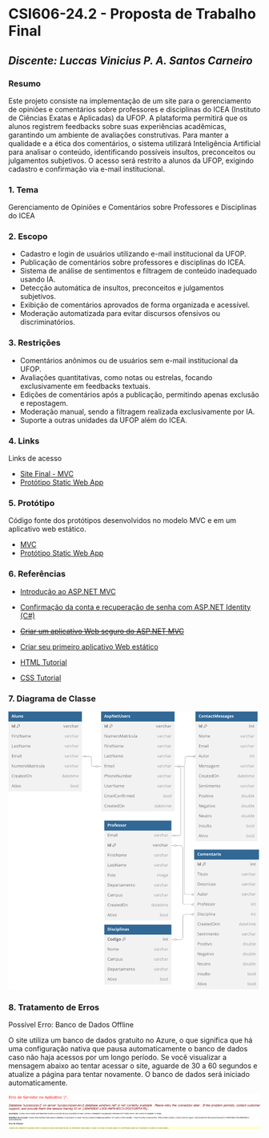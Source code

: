 ﻿# **CSI606-24.2 - Proposta de Trabalho Final**

## *Discente: Luccas Vinicius P. A. Santos Carneiro*

<!-- Descrever um resumo sobre o trabalho. -->

### Resumo

   Este projeto consiste na implementação de um site para o gerenciamento de opiniões e comentários sobre professores e disciplinas do ICEA (Instituto de Ciências Exatas e Aplicadas) da UFOP. A plataforma permitirá que os alunos registrem feedbacks sobre suas experiências acadêmicas, garantindo um ambiente de avaliações construtivas. Para manter a qualidade e a ética dos comentários, o sistema utilizará Inteligência Artificial para analisar o conteúdo, identificando possíveis insultos, preconceitos ou julgamentos subjetivos. O acesso será restrito a alunos da UFOP, exigindo cadastro e confirmação via e-mail institucional.

<!-- Apresentar o tema. -->
### 1. Tema

  Gerenciamento de Opiniões e Comentários sobre Professores e Disciplinas do ICEA

<!-- Descrever e limitar o escopo da aplicação. -->
### 2. Escopo

  - Cadastro e login de usuários utilizando e-mail institucional da UFOP.
  - Publicação de comentários sobre professores e disciplinas do ICEA.
  - Sistema de análise de sentimentos e filtragem de conteúdo inadequado usando IA.
  - Detecção automática de insultos, preconceitos e julgamentos subjetivos.
  - Exibição de comentários aprovados de forma organizada e acessível.
  - Moderação automatizada para evitar discursos ofensivos ou discriminatórios.

<!-- Apresentar restrições de funcionalidades e de escopo. -->
### 3. Restrições

  - Comentários anônimos ou de usuários sem e-mail institucional da UFOP.
  - Avaliações quantitativas, como notas ou estrelas, focando exclusivamente em feedbacks textuais.
  - Edições de comentários após a publicação, permitindo apenas exclusão e repostagem.
  - Moderação manual, sendo a filtragem realizada exclusivamente por IA.
  - Suporte a outras unidades da UFOP além do ICEA.

<!-- Construir alguns protótipos para a aplicação, disponibilizá-los no Github e descrever o que foi considerado. //-->

### 4. Links

  Links de acesso

  - [Site Final - MVC](https://luccascorpvx.azurewebsites.net/)
  - [Protótipo Static Web App](https://brave-stone-0c5a98610.4.azurestaticapps.net/)

 
### 5. Protótipo

  Código fonte dos protótipos desenvolvidos no modelo MVC e em um aplicativo web estático.

  - [MVC](https://github.com/luccas00/WEB1_MVC)
  - [Protótipo Static Web App](https://github.com/luccas00/WEB1_StaticWebApp)
	

### 6. Referências

  - [Introdução ao ASP.NET MVC](https://learn.microsoft.com/pt-br/aspnet/mvc/overview/getting-started/introduction/getting-started)
  - [Confirmação da conta e recuperação de senha com ASP.NET Identity (C#)](https://learn.microsoft.com/pt-br/aspnet/identity/overview/features-api/account-confirmation-and-password-recovery-with-aspnet-identity)
  - ~~[Criar um aplicativo Web seguro do ASP.NET MVC](https://learn.microsoft.com/pt-br/aspnet/mvc/overview/security/create-an-aspnet-mvc-5-web-app-with-email-confirmation-and-password-reset)~~
  
  - [Criar seu primeiro aplicativo Web estático](https://learn.microsoft.com/pt-br/azure/static-web-apps/get-started-portal?tabs=vanilla-javascript&pivots=github)
  
  - [HTML Tutorial](https://www.w3schools.com/html/default.asp)
  - [CSS Tutorial](https://www.w3schools.com/css/default.asp)

### 7. Diagrama de Classe

﻿![Diagrama de Classe DB Diagram](Images/WebI_MVC_LuccasCorpVX.svg)

### 8. Tratamento de Erros

Possível Erro: Banco de Dados Offline

O site utiliza um banco de dados gratuito no Azure, o que significa que há uma configuração nativa que pausa automaticamente o banco de dados caso não haja acessos por um longo período. Se você visualizar a mensagem abaixo ao tentar acessar o site, aguarde de 30 a 60 segundos e atualize a página para tentar novamente. O banco de dados será iniciado automaticamente.

﻿![Diagrama de Classe DB Diagram](Images/ErroBDOffline.png)

